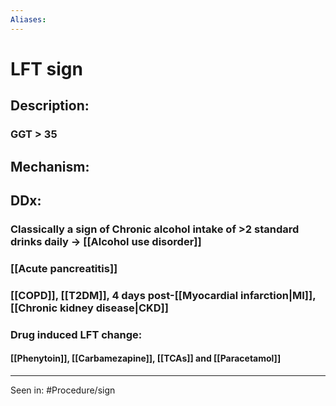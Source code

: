 ```yaml
---
Aliases:
---
```

# LFT sign
## Description: 
### GGT > 35
## Mechanism:
## DDx:
### Classically a sign of Chronic alcohol intake of >2 standard drinks daily -> [[Alcohol use disorder]]
### [[Acute pancreatitis]]
### [[COPD]], [[T2DM]], 4 days post-[[Myocardial infarction|MI]], [[Chronic kidney disease|CKD]]
### Drug induced LFT change:
#### [[Phenytoin]], [[Carbamezapine]], [[TCAs]] and [[Paracetamol]]

---
Seen in:
#Procedure/sign

